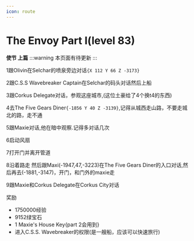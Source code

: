 ```yaml
---
icon: route
---
```


# The Envoy Part I(level 83)
**使节 上篇**
:::warning
本页面有待更新
:::


1跟Olivin在Selchar的喷泉旁边对话`{X 112 Y 66 Z -3173}`

2跟C.S.S Wavebreaker Captain在Selchar的码头对话然后上船

3跟Corkus Delegate对话，参观这座城市,(这位土豪给了4个换t4的东西)

4去The Five Gears Diner`{-1856 Y 40 Z -3139}`,记得从城西走山路，不要走城北的路，走不通

5跟Maxie对话,他在暗中观察.记得多对话几次

6启动风扇

7打开门并离开管道

8沿着路走 然后跟Maxi(-1947,47,-3223)在The Five Gears Diner的入口对话,然后再去(-1881,-3147)，开门，和门外的maxie走

9跟Maxie和Corkus Delegate在Corkus City对话

奖励
+ 1750000经验
+ 9152绿宝石
+ 1 Maxie's House Key{part 2会用到}
+ 进入C.S.S. Wavebreaker的权限(是一艘船，应该可以快速旅行)